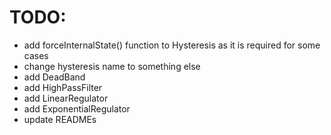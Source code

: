 # TODO:
+ add forceInternalState() function to Hysteresis as it is required for some cases
+ change hysteresis name to something else
+ add DeadBand
+ add HighPassFilter
+ add LinearRegulator
+ add ExponentialRegulator
+ update READMEs
